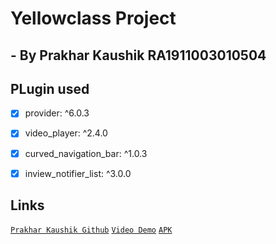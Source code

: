 # Yellowclass Project
## - By Prakhar Kaushik RA1911003010504

## PLugin used

  - [x]   provider: ^6.0.3
  - [x]   video_player: ^2.4.0
  - [x]   curved_navigation_bar: ^1.0.3 
  - [x]   inview_notifier_list: ^3.0.0


## Links 
 [`Prakhar Kaushik Github`](https://github.com/PrakharKaushik213)
 [`Video Demo`](https://drive.google.com/file/d/11A3-h8qu-vW76NspA0N1QH3rHmDj8Uv8/view?usp=sharing)
 [`APK`](https://drive.google.com/file/d/1ZeV5i1_YSeMlCq3lbNDUoK2rdDJ6eGDf/view?usp=sharing)

 
